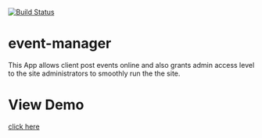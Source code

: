 [![Build Status](https://travis-ci.org/seunzone/event-manager.svg?branch=ft-api-post-event-152880657)](https://travis-ci.org/seunzone/event-manager)

# event-manager
This App allows client post events online and also grants admin access level to the site administrators to smoothly run the the site.

# View Demo
[click here](https://seunzone.github.io/event-manager/template)